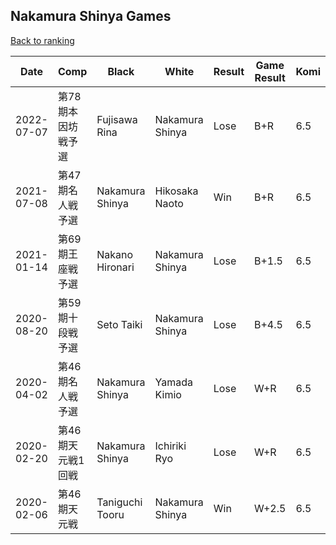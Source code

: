 ## Nakamura Shinya Games

[Back to ranking](../../index.md)




| **Date** | **Comp** | **Black** | **White** | **Result** | **Game Result** | **Komi** | **Rating** | **Diff** | 
| --- | --- | --- | --- | --- | --- | --- | --- | --- |
| 2022-07-07 | 第78期本因坊戦予選 | Fujisawa Rina | Nakamura Shinya | Lose | B+R | 6.5 | 2876 | 865 | 
| 2021-07-08 | 第47期名人戦予選 | Nakamura Shinya | Hikosaka Naoto | Win | B+R | 6.5 | 2011 | -268 | 
| 2021-01-14 | 第69期王座戦予選 | Nakano Hironari | Nakamura Shinya | Lose | B+1.5 | 6.5 | 2279 | -362 | 
| 2020-08-20 | 第59期十段戦予選 | Seto Taiki | Nakamura Shinya | Lose | B+4.5 | 6.5 | 2641 | -44 | 
| 2020-04-02 | 第46期名人戦予選 | Nakamura Shinya | Yamada Kimio | Lose | W+R | 6.5 | 2685 | 27 | 
| 2020-02-20 | 第46期天元戦1回戦 | Nakamura Shinya | Ichiriki Ryo | Lose | W+R | 6.5 | 2658 | -165 | 
| 2020-02-06 | 第46期天元戦 | Taniguchi Tooru | Nakamura Shinya | Win | W+2.5 | 6.5 | 2823 | missing |




